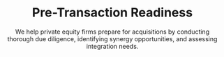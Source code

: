 ---
layout: sub-industry
parent: Private Equity
order: 1
title: "Pre-Transaction Readiness"
subtitle: "We help private equity firms prepare for acquisitions by conducting thorough due diligence, identifying synergy opportunities, and assessing integration needs."
  
challenges:
  - "Limited pre-acquisition access to company data and personnel"
  - "Speculative strategies during IOI and LOI stages"
  - "High-pressure due diligence processes"
  - "Balancing short-term value maximization with long-term strategic alignment"
  
solutions:
  - title: "Comprehensive Due Diligence"
    content:
      - "Operational assessment and improvement opportunity identification"
      - "Synergy validation and quantification"
      - "Risk assessment and mitigation planning"
  - title: "Value Creation Plan Development"
    content:
      - "EBITDA growth roadmap creation"
      - "Quick win identification for immediate post-close impact"
      - "Long-term strategic initiative planning"
  - title: "Integration Planning"
    content:
      - "Detailed integration plans addressing all key aspects"
      - "Cultural compatibility analysis and strategy development"
      - "Governance structure and decision-making framework setup"
  
outcomes:
  - "20-30% more accurate valuation and synergy estimates"
  - "Identification of hidden value creation opportunities"
  - "Reduced risk of post-acquisition surprises"
  - "Clear roadmap for post-acquisition value creation"
  
why_choose:
  - "Private Equity Expertise: Deep understanding of PE challenges and value drivers."
  - "Data-Driven Solutions: Leveraging advanced analytics for accurate assessments."
  - "Comprehensive Approach: Covering all aspects from due diligence to integration planning."
  - "Collaborative Partnership: Working closely with your team to ensure tailored and effective solutions."
  - "Proven Track Record: Demonstrated success in preparing firms for profitable acquisitions."
  
cta: "Ready to prepare your next acquisition for success? Contact SLKone today to learn how our Pre-Transaction Readiness services can ensure a smooth and value-driven acquisition process."
icon: "fa-list"
color: "tangerine"
---